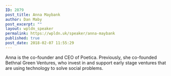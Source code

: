 ```yaml
---
ID: 2879
post_title: Anna Maybank
author: Dan Maby
post_excerpt: ""
layout: wpldn_speaker
permalink: https://wpldn.uk/speaker/anna-maybank
published: true
post_date: 2018-02-07 11:55:29
---
```

Anna is the co-founder and CEO of Poetica. Previously, she co-founded Bethnal Green Ventures, who invest in and support early stage ventures that are using technology to solve social problems.